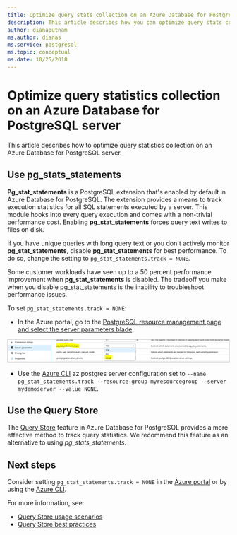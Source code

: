 ```yaml
---
title: Optimize query stats collection on an Azure Database for PostgreSQL server
description: This article describes how you can optimize query stats collection on an Azure Database for PostgreSQL server.
author: dianaputnam
ms.author: dianas
ms.service: postgresql
ms.topic: conceptual
ms.date: 10/25/2018
---
```


# Optimize query statistics collection on an Azure Database for PostgreSQL server 
This article describes how to optimize query statistics collection on an Azure Database for PostgreSQL server.

## Use pg_stats_statements
**Pg_stat_statements** is a PostgreSQL extension that's enabled by default in Azure Database for PostgreSQL. The extension provides a means to track execution statistics for all SQL statements executed by a server. This module hooks into every query execution and comes with a non-trivial performance cost. Enabling **pg_stat_statements** forces query text writes to files on disk.

If you have unique queries with long query text or you don't actively monitor **pg_stat_statements**, disable **pg_stat_statements** for best performance. To do so, change the setting to `pg_stat_statements.track = NONE`.

Some customer workloads have seen up to a 50 percent performance improvement when **pg_stat_statements** is disabled. The tradeoff you make when you disable pg_stat_statements is the inability to troubleshoot performance issues.

To set `pg_stat_statements.track = NONE`:

- In the Azure portal, go to the [PostgreSQL resource management page and select the server parameters blade](howto-configure-server-parameters-using-portal.md).

![PostgreSQL server parameter blade](./media/howto-optimize-query-stats-collection/pg_stats_statements_portal.png)

- Use the [Azure CLI](howto-configure-server-parameters-using-cli.md) az postgres server configuration set to `--name pg_stat_statements.track --resource-group myresourcegroup --server mydemoserver --value NONE`.

## Use the Query Store 
The [Query Store](concepts-query-store.md) feature in Azure Database for PostgreSQL provides a more effective method to track query statistics. We recommend this feature as an alternative to using *pg_stats_statements*. 

## Next steps
Consider setting `pg_stat_statements.track = NONE` in the [Azure portal](howto-configure-server-parameters-using-portal.md) or by using the [Azure CLI](howto-configure-server-parameters-using-cli.md).

For more information, see: 
- [Query Store usage scenarios](concepts-query-store-scenarios.md) 
- [Query Store best practices](concepts-query-store-best-practices.md) 

